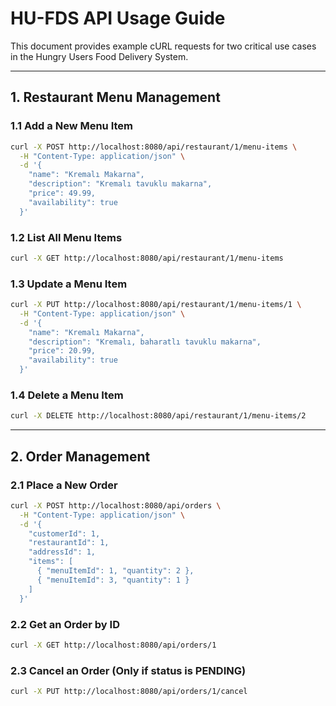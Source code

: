 # HU-FDS API Usage Guide

This document provides example cURL requests for two critical use cases in the Hungry Users Food Delivery System.

---

## 1. Restaurant Menu Management

### 1.1 Add a New Menu Item

```bash
curl -X POST http://localhost:8080/api/restaurant/1/menu-items \
  -H "Content-Type: application/json" \
  -d '{
    "name": "Kremalı Makarna",
    "description": "Kremalı tavuklu makarna",
    "price": 49.99,
    "availability": true
  }'
```

### 1.2 List All Menu Items

```bash
curl -X GET http://localhost:8080/api/restaurant/1/menu-items
```

### 1.3 Update a Menu Item

```bash
curl -X PUT http://localhost:8080/api/restaurant/1/menu-items/1 \
  -H "Content-Type: application/json" \
  -d '{
    "name": "Kremalı Makarna",
    "description": "Kremalı, baharatlı tavuklu makarna",
    "price": 20.99,
    "availability": true
  }'
```

### 1.4 Delete a Menu Item

```bash
curl -X DELETE http://localhost:8080/api/restaurant/1/menu-items/2
```

---

## 2. Order Management

### 2.1 Place a New Order

```bash
curl -X POST http://localhost:8080/api/orders \
  -H "Content-Type: application/json" \
  -d '{
    "customerId": 1,
    "restaurantId": 1,
    "addressId": 1,
    "items": [
      { "menuItemId": 1, "quantity": 2 },
      { "menuItemId": 3, "quantity": 1 }
    ]
  }'
```

### 2.2 Get an Order by ID

```bash
curl -X GET http://localhost:8080/api/orders/1
```

### 2.3 Cancel an Order (Only if status is PENDING)

```bash
curl -X PUT http://localhost:8080/api/orders/1/cancel
```